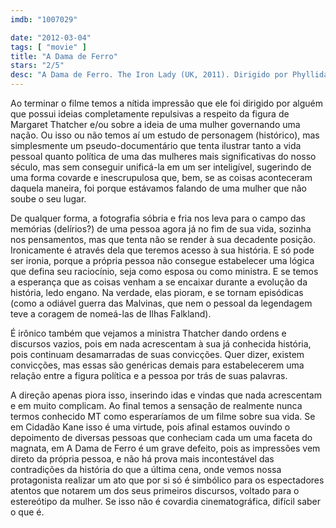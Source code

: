 ```yaml
---
imdb: "1007029"

date: "2012-03-04"
tags: [ "movie" ]
title: "A Dama de Ferro"
stars: "2/5"
desc: "A Dama de Ferro. The Iron Lady (UK, 2011). Dirigido por Phyllida Lloyd. Escrito por Abi Morgan. Com Meryl Streep, Jim Broadbent, Susan Brown, Alice da Cunha, Phoebe Waller-Bridge, Iain Glen, Alexandra Roach, Victoria Bewick, Emma Dewhurst."
---
```

Ao terminar o filme temos a nítida impressão que ele foi dirigido por alguém que possui ideias completamente repulsivas a respeito da figura de Margaret Thatcher e/ou sobre a ideia de uma mulher governando uma nação. Ou isso ou não temos aí um estudo de personagem (histórico), mas simplesmente um pseudo-documentário que tenta ilustrar tanto a vida pessoal quanto política de uma das mulheres mais significativas do nosso século, mas sem conseguir unificá-la em um ser inteligível, sugerindo de uma forma covarde e inescrupulosa que, bem, se as coisas aconteceram daquela maneira, foi porque estávamos falando de uma mulher que não soube o seu lugar.

De qualquer forma, a fotografia sóbria e fria nos leva para o campo das memórias (delírios?) de uma pessoa agora já no fim de sua vida, sozinha nos pensamentos, mas que tenta não se render à sua decadente posição. Ironicamente é através dela que teremos acesso à sua história. E só pode ser ironia, porque a própria pessoa não consegue estabelecer uma lógica que defina seu raciocínio, seja como esposa ou como ministra. E se temos a esperança que as coisas venham a se encaixar durante a evolução da história, ledo engano. Na verdade, elas pioram, e se tornam episódicas (como a odiável guerra das Malvinas, que nem o pessoal da legendagem teve a coragem de nomeá-las de Ilhas Falkland).

É irônico também que vejamos a ministra Thatcher dando ordens e discursos vazios, pois em nada acrescentam à sua já conhecida história, pois continuam desamarradas de suas convicções. Quer dizer, existem convicções, mas essas são genéricas demais para estabelecerem uma relação entre a figura política e a pessoa por trás de suas palavras.

A direção apenas piora isso, inserindo idas e vindas que nada acrescentam e em muito complicam. Ao final temos a sensação de realmente nunca termos conhecido MT como esperaríamos de um filme sobre sua vida. Se em Cidadão Kane isso é uma virtude, pois afinal estamos ouvindo o depoimento de diversas pessoas que conheciam cada um uma faceta do magnata, em A Dama de Ferro é um grave defeito, pois as impressões vem direto da própria pessoa, e não há prova mais incontestável das contradições da história do que a última cena, onde vemos nossa protagonista realizar um ato que por si só é simbólico para os espectadores atentos que notarem um dos seus primeiros discursos, voltado para o estereótipo da mulher. Se isso não é covardia cinematográfica, difícil saber o que é.

